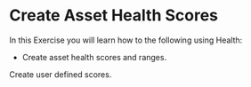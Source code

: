 
# Create Asset Health Scores


In this Exercise you will learn how to the following using Health:

* Create asset health scores and ranges.

Create user defined scores.
